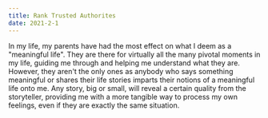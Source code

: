 ```yaml
---
title: Rank Trusted Authorites
date: 2021-2-1
---
```


In my life, my parents have had the most effect on what I deem as a "meaningful life". They are there for virtually all the many pivotal moments in my life, guiding me through and helping me understand what they are. However, they aren't the only ones as anybody who says something meaningful or shares their life stories imparts their notions of a meaningful life onto me. Any story, big or small, will reveal a certain quality from the storyteller, providing me with a more tangible way to process my own feelings, even if they are exactly the same situation.

